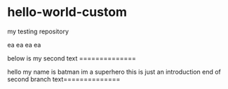 # hello-world-custom
my testing repository

ea
ea
ea
ea


below is my second text ==============

hello my name is batman
im a superhero
this is just an introduction
end of second branch text==============
